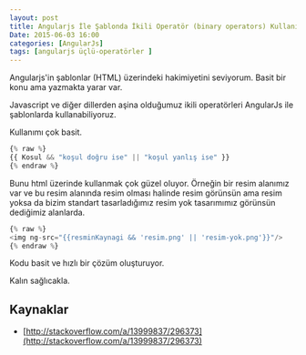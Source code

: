```yaml
---
layout: post
title: Angularjs İle Şablonda İkili Operatör (binary operators) Kullanımı
Date: 2015-06-03 16:00
categories: [AngularJs]
tags: [angularjs üçlü-operatörler ]
---
```


Angularjs'in şablonlar (HTML) üzerindeki hakimiyetini seviyorum. Basit bir konu ama yazmakta yarar var. 

Javascript ve diğer dillerden aşina olduğumuz ikili operatörleri AngularJs ile şablonlarda kullanabiliyoruz. 

Kullanımı çok basit.

```javascript
{% raw %}
{{ Kosul && "koşul doğru ise" || "koşul yanlış ise" }}
{% endraw %}
```

Bunu html üzerinde kullanmak çok güzel oluyor. Örneğin bir resim alanımız var ve bu resim alanında resim olması halinde resim görünsün ama resim yoksa da bizim standart tasarladığımız resim yok tasarımımız görünsün dediğimiz alanlarda.

```javascript
{% raw %}
<img ng-src="{{resminKaynagi && 'resim.png' || 'resim-yok.png'}}"/>
{% endraw %}
```

Kodu basit ve hızlı bir çözüm oluşturuyor.

Kalın sağlıcakla. 

## Kaynaklar

 - [http://stackoverflow.com/a/13999837/296373](http://stackoverflow.com/a/13999837/296373)